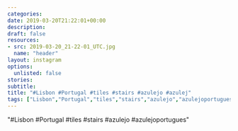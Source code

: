 ```yaml
---
categories:
date: 2019-03-20T21:22:01+00:00
description:
draft: false
resources:
- src: 2019-03-20_21-22-01_UTC.jpg
  name: "header"
layout: instagram
options:
  unlisted: false
stories:
subtitle:
title: "#Lisbon #Portugal #tiles #stairs #azulejo #azulej"
tags: ["Lisbon","Portugal","tiles","stairs","azulejo","azulejoportugues"]
---
```


"#Lisbon #Portugal #tiles #stairs #azulejo #azulejoportugues"

